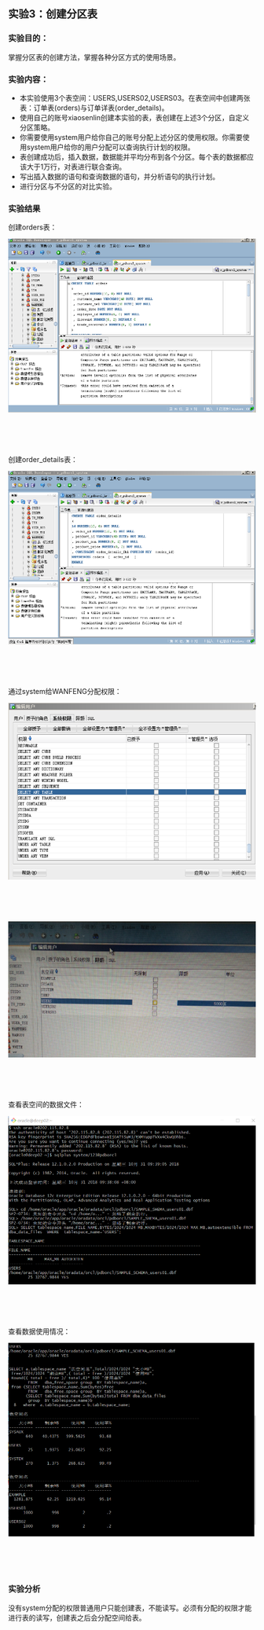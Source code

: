 ## 实验3：创建分区表

### 实验目的：

掌握分区表的创建方法，掌握各种分区方式的使用场景。

### 实验内容：
- 本实验使用3个表空间：USERS,USERS02,USERS03。在表空间中创建两张表：订单表(orders)与订单详表(order_details)。
- 使用自己的账号xiaosenlin创建本实验的表，表创建在上述3个分区，自定义分区策略。
- 你需要使用system用户给你自己的账号分配上述分区的使用权限。你需要使用system用户给你的用户分配可以查询执行计划的权限。
- 表创建成功后，插入数据，数据能并平均分布到各个分区。每个表的数据都应该大于1万行，对表进行联合查询。
- 写出插入数据的语句和查询数据的语句，并分析语句的执行计划。
- 进行分区与不分区的对比实验。
### 实验结果

创建orders表：

![图1-1](https://github.com/lwjbox/oracle/blob/master/test3/1-1.png?raw=true) 
</br></br></br></br></br>

创建order_details表：

![图1-2](https://github.com/lwjbox/oracle/blob/master/test3/1-2.png?raw=true) 
</br></br></br></br></br>

通过system给WANFENG分配权限：

![图1-3](https://github.com/lwjbox/oracle/blob/master/test3/1-3.png?raw=true) 
</br></br></br></br></br>

![图1-4](https://github.com/lwjbox/oracle/blob/master/test3/1-4.png?raw=true) 
</br></br></br></br></br>

查看表空间的数据文件：

![图1-5](https://github.com/lwjbox/oracle/blob/master/test3/1-5.png?raw=true) 
</br></br></br></br></br>

查看数据使用情况：

![图1-6](https://github.com/lwjbox/oracle/blob/master/test3/1-6.png?raw=true) 
</br></br></br></br></br>

### 实验分析
没有system分配的权限普通用户只能创建表，不能读写。必须有分配的权限才能进行表的读写，创建表之后会分配空间给表。

